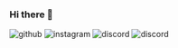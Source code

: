 ### Hi there 👋

<!--
**DavidReto/DavidReto** is a ✨ _special_ ✨ repository because its `README.md` (this file) appears on your GitHub profile.

Here are some ideas to get you started:

- 🔭 I’m currently working on ...
- 🌱 I’m currently learning ...
- 👯 I’m looking to collaborate on ...
- 🤔 I’m looking for help with ...
- 💬 Ask me about ...
- 📫 How to reach me: ...
- 😄 Pronouns: ...
- ⚡ Fun fact: ...
-->
![github](https://img.shields.io/badge/GitHub-000000?style=for-the-badge&logo=GitHub&logoColor=white)
![instagram](https://img.shields.io/badge/Instagram-E4405F?style=for-the-badge&logo=Instagram&logoColor=white)
![discord](https://img.shields.io/badge/Discord-5865F2?style=for-the-badge&logo=discord&logoColor=white)
![discord](https://img.shields.io/badge/Gmail-D14836?style=for-the-badge&logo=gmail&logoColor=white)

